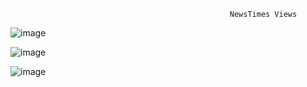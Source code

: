                                                      NewsTimes Views

![image](https://user-images.githubusercontent.com/106826721/175807835-2ce1f153-44a6-49f2-8aae-9bd0ad4c16f4.png)

![image](https://user-images.githubusercontent.com/106826721/175807851-e9c209ec-d316-4443-b4ce-ff18a9b790ee.png)

![image](https://user-images.githubusercontent.com/106826721/175807975-cd9dfb4a-41ed-48f1-9b2b-12098be5fd6e.png)
